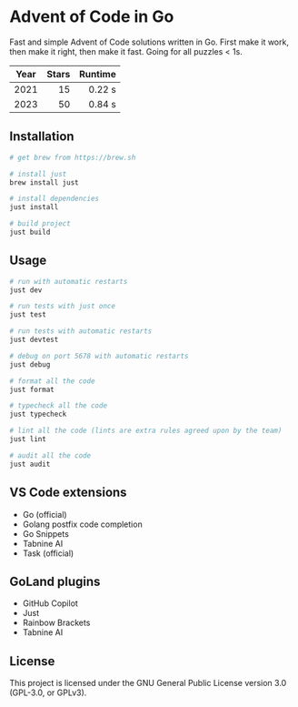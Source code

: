 # Advent of Code in Go

Fast and simple Advent of Code solutions written in Go. First make it work, then make it right, then make it fast. Going for all puzzles < 1s.

| Year | Stars | Runtime |
|------|------:|--------:|
| 2021 |    15 |  0.22 s |
| 2023 |    50 |  0.84 s |

## Installation

```sh
# get brew from https://brew.sh

# install just
brew install just

# install dependencies
just install

# build project
just build
```

## Usage

```sh
# run with automatic restarts
just dev

# run tests with just once
just test

# run tests with automatic restarts
just devtest

# debug on port 5678 with automatic restarts
just debug

# format all the code
just format

# typecheck all the code
just typecheck

# lint all the code (lints are extra rules agreed upon by the team)
just lint

# audit all the code
just audit
```

## VS Code extensions

- Go (official)
- Golang postfix code completion
- Go Snippets
- Tabnine AI
- Task (official)

## GoLand plugins

- GitHub Copilot
- Just
- Rainbow Brackets
- Tabnine AI

## License

This project is licensed under the GNU General Public License version 3.0 (GPL-3.0, or GPLv3).
